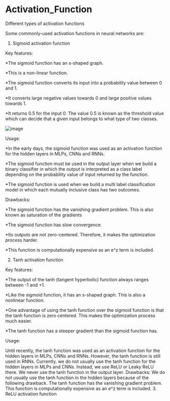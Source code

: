 # Activation_Function
Different types of activation functions

Some commonly-used activation functions in neural networks are:
1. Sigmoid activation function
   
Key features:

*The sigmoid function has an s-shaped graph.

*This is a non-linear function.

*The sigmoid function converts its input into a probability value between 0 and 1.

*It converts large negative values towards 0 and large positive values towards 1.

*It returns 0.5 for the input 0. The value 0.5 is known as the threshold value which can decide that a given input belongs to what type of two classes.

![image](https://github.com/abdullahsakib/Activation_Function/assets/54322794/8625852d-d3a0-4876-9579-e8d198b6ea13)

Usage:

*In the early days, the sigmoid function was used as an activation function for the hidden layers in MLPs, CNNs and RNNs.

*The sigmoid function must be used in the output layer when we build a binary classifier in which the output is interpreted as a class label depending on the probability value of input returned by the function.

*The sigmoid function is used when we build a multi label classification model in which each mutually inclusive class has two outcomes. 


Drawbacks:

*The sigmoid function has the vanishing gradient problem. This is also known as saturation of the gradients

*The sigmoid function has slow convergence.

*Its outputs are not zero-centered. Therefore, it makes the optimization process harder.

*This function is computationally expensive as an e^z term is included.


2. Tanh activation function
 
Key features:

*The output of the tanh (tangent hyperbolic) function always ranges between -1 and +1.

*Like the sigmoid function, it has an s-shaped graph. This is also a nonlinear function.

*One advantage of using the tanh function over the sigmoid function is that the tanh function is zero centered. This makes the optimization process much easier.

*The tanh function has a steeper gradient than the sigmoid function has.

Usage:
 
Until recently, the tanh function was used as an activation function for the hidden layers in MLPs, CNNs and RNNs.
However, the tanh function is still used in RNNs.
Currently, we do not usually use the tanh function for the hidden layers in MLPs and CNNs. Instead, we use ReLU or Leaky ReLU there.
We never use the tanh function in the output layer.
Drawbacks:
We do not usually use the tanh function in the hidden layers because of the following drawback.
The tanh function has the vanishing gradient problem.
This function is computationally expensive as an e^z term is included. 3. ReLU activation function




